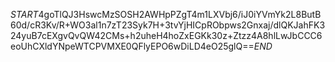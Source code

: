 $START$4goTlQJ3HswcMzSOSH2AWHpPZgT4m1LXVbj6/iJ0iYVmYk2L8ButB60d/cR3Kv/R+WO3al1n7zT23Syk7H+3tvYjHICpRObpws2Gnxaj/dlQKJahFK324yuB7cEXgvQvQW42CMs+h2uheH4hoZxEGKk30z+Ztzz4A8hlLwJbCCC6eoUhCXldYNpeWTCPVMXE0QFlyEPO6wDiLD4eO25glQ==$END$